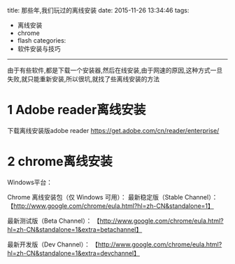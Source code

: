 title: 那些年,我们玩过的离线安装
date: 2015-11-26 13:34:46
tags:
- 离线安装
- chrome
- flash
categories:
- 软件安装与技巧
---
由于有些软件,都是下载一个安装器,然后在线安装,由于网速的原因,这种方式一旦失败,就只能重新安装,所以很坑,就找了些离线安装的方法
<!-- more -->

# 1 Adobe reader离线安装
下载离线安装版adobe reader
https://get.adobe.com/cn/reader/enterprise/

# 2 chrome离线安装
Windows平台：

Chrome 离线安装包（仅 Windows 可用）：
最新稳定版（Stable Channel）：
【http://www.google.com/chrome/eula.html?hl=zh-CN&standalone=1】

最新测试版（Beta Channel）：
【http://www.google.com/chrome/eula.html?hl=zh-CN&standalone=1&extra=betachannel】

最新开发版（Dev Channel）：
【http://www.google.com/chrome/eula.html?hl=zh-CN&standalone=1&extra=devchannel】
